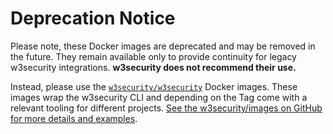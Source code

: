 # Deprecation Notice

Please note, these Docker images are deprecated and may be removed in the future. They remain available only to provide continuity for legacy w3security integrations. **w3security does not recommend their use.**

Instead, please use the [`w3security/w3security`](https://hub.docker.com/r/w3security/w3security) Docker images. These images wrap the w3security CLI and depending on the Tag come with a relevant tooling for different projects. [See the w3security/images on GitHub for more details and examples](https://github.com/w3security/w3security-images).
